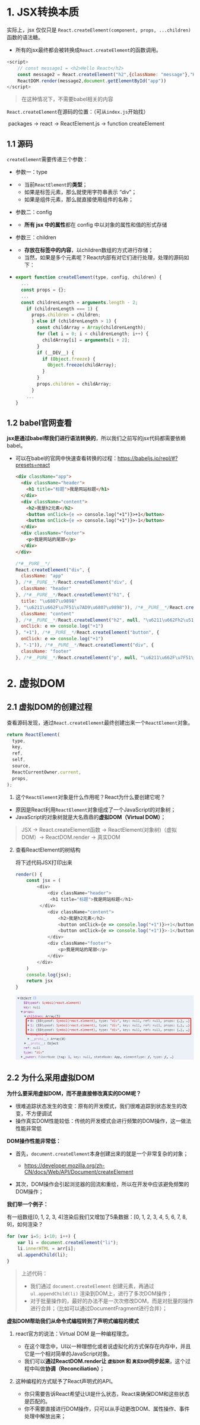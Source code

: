 # 1. JSX转换本质

实际上，jsx 仅仅只是 `React.createElement(component, props, ...children)` 函数的语法糖。

- 所有的jsx最终都会被转换成`React.createElement`的函数调用。

```JavaScript
<script>
    // const message1 = <h2>Hello React</h2>
    const message2 = React.createElement("h2",{className: "message"},"Hello React")
    ReactDOM.render(message2,document.getElementById("app"))
</script>
```

> 在这种情况下，不需要babel相关的内容

`React.createElement`在源码的位置：（可从`index.js`开始找）

​	packages -> react -> ReactElement.js -> function createElement

## 1.1 源码

`createElement`需要传递三个参数：

- 参数一：type

- - 当前`ReactElement`的**类型**；
  - 如果是标签元素，那么就使用字符串表示 “div”；
  - 如果是组件元素，那么就直接使用组件的名称；

- 参数二：config

- - **所有 jsx 中的属性**都在 config 中以对象的属性和值的形式存储

- 参数三：children

- - **存放在标签中的内容**，以children数组的方式进行存储；
  - 当然，如果是多个元素呢？React内部有对它们进行处理，处理的源码如下：

- ```javascript
  export function createElement(type, config, children) {
  	...
  	const props = {};
  	...
  	const childrenLength = arguments.length - 2;
      if (childrenLength === 1) {
      	props.children = children;
    	} else if (childrenLength > 1) {
          const childArray = Array(childrenLength);
          for (let i = 0; i < childrenLength; i++) {
            childArray[i] = arguments[i + 2];
          }
          if (__DEV__) {
            if (Object.freeze) {
              Object.freeze(childArray);
            }
          }
          props.children = childArray;
    	}
      ...
  }
  ```

## 1.2 babel官网查看

**jsx是通过babel帮我们进行语法转换的**，所以我们之前写的jsx代码都需要依赖babel。

- 可以在babel的官网中快速查看转换的过程：https://babeljs.io/repl/#?presets=react

  ```HTML
  <div className="app">
    <div className="header">
      <h1 title="标题">我是网站标题</h1>
    </div>
    <div className="content">
      <h2>我是h2元素</h2>
      <button onClick={e => console.log("+1")}>+1</button>
      <button onClick={e => console.log("+1")}>-1</button>
    </div>
    <div className="footer">
      <p>我是网站的尾部</p>
    </div>
  </div>
  ```

  ```JavaScript
  /*#__PURE__*/
  React.createElement("div", {
    className: "app"
  }, /*#__PURE__*/React.createElement("div", {
    className: "header"
  }, /*#__PURE__*/React.createElement("h1", {
    title: "\u6807\u9898"
  }, "\u6211\u662F\u7F51\u7AD9\u6807\u9898")), /*#__PURE__*/React.createElement("div", {
    className: "content"
  }, /*#__PURE__*/React.createElement("h2", null, "\u6211\u662Fh2\u5143\u7D20"), /*#__PURE__*/React.createElement("button", {
    onClick: e => console.log("+1")
  }, "+1"), /*#__PURE__*/React.createElement("button", {
    onClick: e => console.log("+1")
  }, "-1")), /*#__PURE__*/React.createElement("div", {
    className: "footer"
  }, /*#__PURE__*/React.createElement("p", null, "\u6211\u662F\u7F51\u7AD9\u7684\u5C3E\u90E8")));
  ```

  

# 2. 虚拟DOM

## 2.1 虚拟DOM的创建过程

查看源码发现，通过`React.createElement`最终创建出来一个`ReactElement`对象。

```JavaScript
return ReactElement(
  type,
  key,
  ref,
  self,
  source,
  ReactCurrentOwner.current,
  props,
);
```

1. 这个`ReactElement`对象是什么作用呢？React为什么要创建它呢？

- 原因是React利用`ReactElement`对象组成了一个JavaScript的对象树；
- JavaScript的对象树就是大名鼎鼎的**虚拟DOM（Virtual DOM）**；

> JSX -> React.createElement函数 -> ReactElement(对象树)（虚拟DOM）-> ReactDOM.render -> 真实DOM

2. 查看ReactElement的树结构

   将下述代码JSX打印出来

   ```JavaScript
   render() {
       const jsx = (
           <div>
               <div className="header">
               	<h1 title="标题">我是网站标题</h1>
           	</div>
               <div className="content">
                   <h2>我是h2元素</h2>
                   <button onClick={e => console.log("+1")}>+1</button>
                   <button onClick={e => console.log("+1")}>-1</button>
               </div>
               <div className="footer">
                   <p>我是网站的尾部</p>
               </div>
           </div>
       )
       console.log(jsx);
       return jsx
   }
   ```

   ![image-20200923160444799](images/image-20200923160444799.png)

## 2.2 为什么采用虚拟DOM

**为什么要采用虚拟DOM，而不是直接修改真实的DOM呢？**

- 很难追踪状态发生的改变：原有的开发模式，我们很难追踪到状态发生的改变，不方便调试
- 操作真实DOM性能较低：传统的开发模式会进行频繁的DOM操作，这一做法性能非常低

**DOM操作性能非常低：**

- 首先，`document.createElement`本身创建出来的就是一个非常复杂的对象；
  - https://developer.mozilla.org/zh-CN/docs/Web/API/Document/createElement

- 其次，DOM操作会引起浏览器的回流和重绘，所以在开发中应该避免频繁的DOM操作；

**我们举一个例子：**

有一组数组[0, 1, 2, 3, 4]渲染后我们又增加了5条数据：[0, 1, 2, 3, 4, 5, 6, 7, 8, 9]，如何渲染？

```JavaScript
for (var i=5; i<10; i++) {
	var li = document.createElement("li");
    li.innerHTML = arr[i];
    ul.appendChild(li);
}
```

> 上述代码：
>
> - 我们通过 `document.createElement` 创建元素，再通过 `ul.appendChild(li)` 渲染到DOM上，进行了多次DOM操作；
> - 对于批量操作的，最好的办法不是一次次修改DOM，而是对批量的操作进行合并；（比如可以通过DocumentFragment进行合并）；

**虚拟DOM帮助我们从命令式编程转到了声明式编程的模式**

1. react官方的说法：Virtual DOM 是一种编程理念。
   - 在这个理念中，UI以一种理想化或者说虚拟化的方式保存在内存中，并且它是一个相对简单的JavaScript对象。
   - 我们可以**通过ReactDOM.render让 `虚拟DOM` 和 `真实DOM`同步起来**，这个过程中叫做**协调（Reconciliation）**；

2. 这种编程的方式赋予了React声明式的API。
   - 你只需要告诉React希望让UI是什么状态，React来确保DOM和这些状态是匹配的。
   - 你不需要直接进行DOM操作，只可以从手动更改DOM、属性操作、事件处理中解放出来；